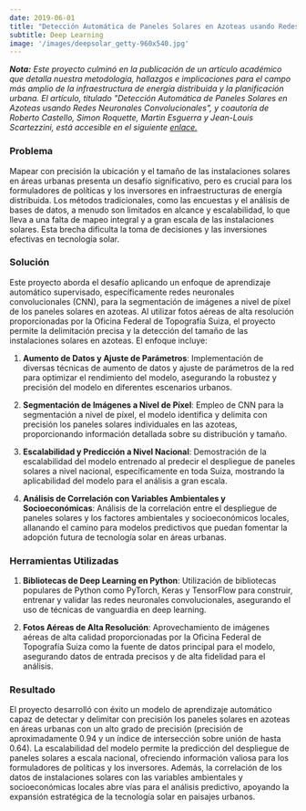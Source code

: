 ```yaml
---
date: 2019-06-01
title: "Detección Automática de Paneles Solares en Azoteas usando Redes Neuronales Convolucionales"
subtitle: Deep Learning
image: '/images/deepsolar_getty-960x540.jpg'
---
```


***Nota:***
*Este proyecto culminó en la publicación de un artículo académico que detalla nuestra metodología, hallazgos e implicaciones para el campo más amplio de la infraestructura de energía distribuida y la planificación urbana. El artículo, titulado "Detección Automática de Paneles Solares en Azoteas usando Redes Neuronales Convolucionales", y coautoría de Roberto Castello, Simon Roquette, Martin Esguerra y Jean-Louis Scartezzini, está accesible en el siguiente [enlace.](https://iopscience.iop.org/article/10.1088/1742-6596/1343/1/012034)*

### Problema
Mapear con precisión la ubicación y el tamaño de las instalaciones solares en áreas urbanas presenta un desafío significativo, pero es crucial para los formuladores de políticas y los inversores en infraestructuras de energía distribuida. Los métodos tradicionales, como las encuestas y el análisis de bases de datos, a menudo son limitados en alcance y escalabilidad, lo que lleva a una falta de mapeo integral y a gran escala de las instalaciones solares. Esta brecha dificulta la toma de decisiones y las inversiones efectivas en tecnología solar.

### Solución
Este proyecto aborda el desafío aplicando un enfoque de aprendizaje automático supervisado, específicamente redes neuronales convolucionales (CNN), para la segmentación de imágenes a nivel de píxel de los paneles solares en azoteas. Al utilizar fotos aéreas de alta resolución proporcionadas por la Oficina Federal de Topografía Suiza, el proyecto permite la delimitación precisa y la detección del tamaño de las instalaciones solares en azoteas. El enfoque incluye:

1. **Aumento de Datos y Ajuste de Parámetros**: Implementación de diversas técnicas de aumento de datos y ajuste de parámetros de la red para optimizar el rendimiento del modelo, asegurando la robustez y precisión del modelo en diferentes escenarios urbanos.

2. **Segmentación de Imágenes a Nivel de Píxel**: Empleo de CNN para la segmentación a nivel de píxel, el modelo identifica y delimita con precisión los paneles solares individuales en las azoteas, proporcionando información detallada sobre su distribución y tamaño.

3. **Escalabilidad y Predicción a Nivel Nacional**: Demostración de la escalabilidad del modelo entrenado al predecir el despliegue de paneles solares a nivel nacional, específicamente en toda Suiza, mostrando la aplicabilidad del modelo para el análisis a gran escala.

4. **Análisis de Correlación con Variables Ambientales y Socioeconómicas**: Análisis de la correlación entre el despliegue de paneles solares y los factores ambientales y socioeconómicos locales, allanando el camino para modelos predictivos que puedan fomentar la adopción futura de tecnología solar en áreas urbanas.

### Herramientas Utilizadas
1. **Bibliotecas de Deep Learning en Python**: Utilización de bibliotecas populares de Python como PyTorch, Keras y TensorFlow para construir, entrenar y validar las redes neuronales convolucionales, asegurando el uso de técnicas de vanguardia en deep learning.

2. **Fotos Aéreas de Alta Resolución**: Aprovechamiento de imágenes aéreas de alta calidad proporcionadas por la Oficina Federal de Topografía Suiza como la fuente de datos principal para el modelo, asegurando datos de entrada precisos y de alta fidelidad para el análisis.

### Resultado
El proyecto desarrolló con éxito un modelo de aprendizaje automático capaz de detectar y delimitar con precisión los paneles solares en azoteas en áreas urbanas con un alto grado de precisión (precisión de aproximadamente 0.94 y un índice de intersección sobre unión de hasta 0.64). La escalabilidad del modelo permite la predicción del despliegue de paneles solares a escala nacional, ofreciendo información valiosa para los formuladores de políticas y los inversores. Además, la correlación de los datos de instalaciones solares con las variables ambientales y socioeconómicas locales abre vías para el análisis predictivo, apoyando la expansión estratégica de la tecnología solar en paisajes urbanos.